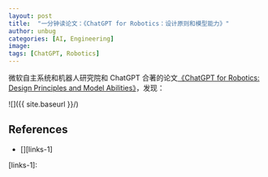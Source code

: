```yaml
---
layout: post
title:  "一分钟读论文：《ChatGPT for Robotics：设计原则和模型能力》"
author: unbug
categories: [AI, Engineering]
image: 
tags: [ChatGPT, Robotics]
---
```

微软自主系统和机器人研究院和 ChatGPT 合著的论文[《ChatGPT for Robotics: Design Principles and Model Abilities》][paper1-url]，发现：

![]({{ site.baseurl }}/)

<!--
<p><iframe style="width:100%;" height="315" src="https://arxiv.org/pdf/2112.10165.pdf" frameborder="0" allowfullscreen></iframe></p>


|                                       |                                       |
|:-------------------------------------:|:-------------------------------------:|
|![img1]({{ site.baseurl }}/)| ![img2]({{ site.baseurl }}/) |
-->


## References
- [][links-1]


[paper1-url]: https://www.microsoft.com/en-us/research/uploads/prod/2023/02/ChatGPT___Robotics.pdf
[links-1]: 